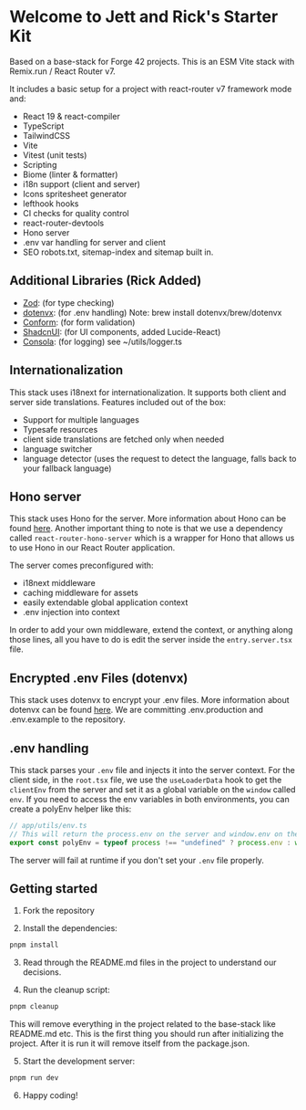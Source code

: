 # Welcome to Jett and Rick's Starter Kit

Based on a base-stack for Forge 42 projects. This is an ESM Vite stack with Remix.run / React Router v7.

It includes a basic setup for a project with react-router v7 framework mode and:

- React 19 & react-compiler
- TypeScript
- TailwindCSS
- Vite
- Vitest (unit tests)
- Scripting
- Biome (linter & formatter)
- i18n support (client and server)
- Icons spritesheet generator
- lefthook hooks
- CI checks for quality control
- react-router-devtools
- Hono server
- .env var handling for server and client
- SEO robots.txt, sitemap-index and sitemap built in.

## Additional Libraries (Rick Added)

- [Zod](https://zod.dev/): (for type checking)
- [dotenvx](https://dotenvx.com/): (for .env handling) Note: brew install dotenvx/brew/dotenvx
- [Conform](https://conform.guide/): (for form validation)
- [ShadcnUI](https://ui.shadcn.com/): (for UI components, added Lucide-React)
- [Consola](https://github.com/consola/consola): (for logging) see ~/utils/logger.ts

## Internationalization

This stack uses i18next for internationalization. It supports both client and server side translations.
Features included out of the box:

- Support for multiple languages
- Typesafe resources
- client side translations are fetched only when needed
- language switcher
- language detector (uses the request to detect the language, falls back to your fallback language)

## Hono server

This stack uses Hono for the server. More information about Hono can be found [here](https://honojs.dev/).
Another important thing to note is that we use a dependency called `react-router-hono-server` which is a wrapper for Hono that allows us to use Hono in our React Router application.

The server comes preconfigured with:

- i18next middleware
- caching middleware for assets
- easily extendable global application context
- .env injection into context

In order to add your own middleware, extend the context, or anything along those lines, all you have to do is edit the server
inside the `entry.server.tsx` file.

## Encrypted .env Files (dotenvx)

This stack uses dotenvx to encrypt your .env files. More information about dotenvx can be found [here](https://dotenvx.com/).
We are committing .env.production and .env.example to the repository.

## .env handling

This stack parses your `.env` file and injects it into the server context. For the client side, in the `root.tsx` file, we use the `useLoaderData` hook to get the `clientEnv` from the server and set it as a global variable on the `window` called `env`.
If you need to access the env variables in both environments, you can create a polyEnv helper like this:

```ts
// app/utils/env.ts
// This will return the process.env on the server and window.env on the client
export const polyEnv = typeof process !== "undefined" ? process.env : window.env;
```

The server will fail at runtime if you don't set your `.env` file properly.

## Getting started

1. Fork the repository

2. Install the dependencies:

```bash
pnpm install
```

3. Read through the README.md files in the project to understand our decisions.

4. Run the cleanup script:

```bash
pnpm cleanup
```

This will remove everything in the project related to the base-stack like README.md etc.
This is the first thing you should run after initializing the project.
After it is run it will remove itself from the package.json.

5. Start the development server:

```bash
pnpm run dev
```

6. Happy coding!
